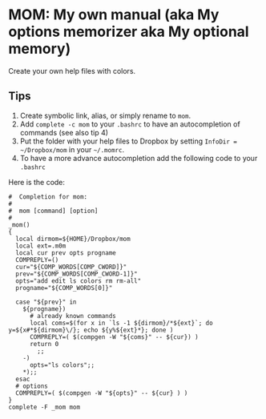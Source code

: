 # MOM: My own manual (aka My options memorizer aka My optional memory)

Create your own help files with colors.

## Tips

1. Create symbolic link, alias, or simply rename to `mom`.
2. Add `complete -c mom` to your `.bashrc` to have an autocompletion of commands (see also tip 4)
3. Put the folder with your help files to Dropbox by setting `InfoDir = ~/Dropbox/mom` in your `~/.momrc`.
4. To have a more advance autocompletion add the following code to your `.bashrc`

Here is the code:

    #  Completion for mom:
    #
    #  mom [command] [option]
    #
    _mom() 
    {
      local dirmom=${HOME}/Dropbox/mom
      local ext=.m0m
      local cur prev opts progname
      COMPREPLY=()
      cur="${COMP_WORDS[COMP_CWORD]}"
      prev="${COMP_WORDS[COMP_CWORD-1]}"
      opts="add edit ls colors rm rm-all"
      progname="${COMP_WORDS[0]}"

      case "${prev}" in
        ${progname})
          # already known commands
          local coms=$(for x in `ls -1 ${dirmom}/*${ext}`; do y=${x#*${dirmom}\/}; echo ${y%${ext}*}; done )
          COMPREPLY=( $(compgen -W "${coms}" -- ${cur}) )     
          return 0
            ;;
        -)
          opts="ls colors";;
        *);;
      esac 
      # options
      COMPREPLY=( $(compgen -W "${opts}" -- ${cur} ) )
    }
    complete -F _mom mom

